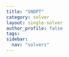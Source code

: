 ```yaml
---
title: "SNOPT"
category: solver
layout: single-solver
author_profile: false
tags: 
sidebar:
  nav: "solvers"
---
```

